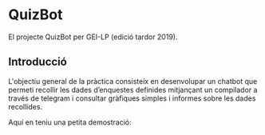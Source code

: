 # QuizBot

El projecte QuizBot per GEI-LP (edició tardor 2019).

## Introducció

L'objectiu general de la pràctica consisteix en desenvolupar un chatbot que
permeti recollir les dades d’enquestes definides mitjançant un compilador a través de
telegram i consultar gràfiques simples i informes sobre les dades recollides.

Aquí en teniu una petita demostració:
